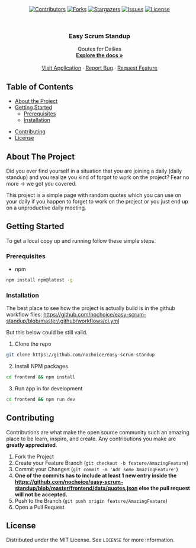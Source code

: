 <p align="center">
  <a href="https://github.com/nochoice/easy-scrum-standup/graphs/contributors"><img src="https://img.shields.io/github/contributors/nochoice/easy-scrum-standup.svg?style=flat-square" alt="Contributors"></a>
  <a href="https://github.com/nochoice/easy-scrum-standup/network/members"><img src="https://img.shields.io/github/forks/nochoice/easy-scrum-standup.svg?style=flat-square" alt="Forks"></a>
  <a href="https://github.com/nochoice/easy-scrum-standup/stargazers"><img src="https://img.shields.io/github/stars/nochoice/easy-scrum-standup.svg?style=flat-square" alt="Stargazers"></a>
  <a href="https://github.com/nochoice/easy-scrum-standup/issues"><img src="https://img.shields.io/github/issues/nochoice/easy-scrum-standup.svg?style=flat-square" alt="Issues"></a>
  <a href="https://github.com/nochoice/easy-scrum-standup/blob/master/LICENSE.txt"><img src="https://img.shields.io/github/license/nochoice/easy-scrum-standup.svg?style=flat-square" alt="License"></a>
</p>


<!-- PROJECT LOGO -->
<br />
<p align="center">
  <!-- <a href="https://github.com/nochoice/easy-scrum-standup">
    <img src="images/logo.png" alt="Logo" width="80" height="80">
  </a> -->

  <h3 align="center">Easy Scrum Standup</h3>

  <p align="center">
    Qoutes for Dailies
    <br />
    <a href="https://github.com/nochoice/easy-scrum-standup"><strong>Explore the docs »</strong></a>
    <br />
    <br />
    <a href="https://stand-up-quotes.web.app/" target="_blank">Visit Application</a>
    ·
    <a href="https://github.com/nochoice/easy-scrum-standup/issues">Report Bug</a>
    ·
    <a href="https://github.com/nochoice/easy-scrum-standup/issues">Request Feature</a>
  </p>
</p>



<!-- TABLE OF CONTENTS -->
## Table of Contents

* [About the Project](#about-the-project)
  <!-- * [Built With](#built-with) -->
* [Getting Started](#getting-started)
  * [Prerequisites](#prerequisites)
  * [Installation](#installation)
<!-- * [Usage](#usage) -->
<!-- * [Roadmap](#roadmap) -->
* [Contributing](#contributing)
* [License](#license)
<!-- * [Contact](#contact) -->
<!-- * [Acknowledgements](#acknowledgements) -->



<!-- ABOUT THE PROJECT -->
## About The Project

Did you ever find yourself in a situation that you are joining a daily (daily standup) and you realize you kind of forgot to work on the project?
Fear no more -> we got you covered.

This project is a simple page with random quotes which you can use on your daily if you happen to forget to work on the project or you just end up on a unproductive daily meeting.

<!-- GETTING STARTED -->
## Getting Started

To get a local copy up and running follow these simple steps.

### Prerequisites

* npm
```sh
npm install npm@latest -g
```

### Installation

The best place to see how the project is actually build is in the github workflow files: https://github.com/nochoice/easy-scrum-standup/blob/master/.github/workflows/ci.yml

But this below could be still vaild.

1. Clone the repo
```sh
git clone https://github.com/nochoice/easy-scrum-standup
```
2. Install NPM packages
```sh
cd frontend && npm install
```

3. Run app in for development
```sh
cd frontend && npm run dev
```
<!-- CONTRIBUTING -->
## Contributing

Contributions are what make the open source community such an amazing place to be learn, inspire, and create. Any contributions you make are **greatly appreciated**.

1. Fork the Project
2. Create your Feature Branch (`git checkout -b feature/AmazingFeature`)
3. Commit your Changes (`git commit -m 'Add some AmazingFeature'`)
4. <b>One of the commits has to include at least 1 new entry inside the https://github.com/nochoice/easy-scrum-standup/blob/master/frontend/data/quotes.json else the pull request will not be accepted.  </b>
5. Push to the Branch (`git push origin feature/AmazingFeature`)
6. Open a Pull Request

<!-- LICENSE -->
## License

Distributed under the MIT License. See `LICENSE` for more information.

<!-- ACKNOWLEDGEMENTS -->
<!-- ## Acknowledgements

* []()
* []()
* []() -->

<!-- MARKDOWN LINKS & IMAGES -->
<!-- https://www.markdownguide.org/basic-syntax/#reference-style-links -->
[contributors-shield]: https://img.shields.io/github/contributors/nochoice/easy-scrum-standup.svg?style=flat-square
[contributors-url]: https://github.com/nochoice/easy-scrum-standup/graphs/contributors
[forks-shield]: https://img.shields.io/github/forks/nochoice/easy-scrum-standup.svg?style=flat-square
[forks-url]: https://github.com/nochoice/easy-scrum-standup/network/members
[stars-shield]: https://img.shields.io/github/stars/nochoice/easy-scrum-standup.svg?style=flat-square
[stars-url]:https://github.com/nochoice/easy-scrum-standup/stargazers
[issues-shield]: https://img.shields.io/github/issues/nochoice/easy-scrum-standup.svg?style=flat-square
[issues-url]: https://github.com/nochoice/easy-scrum-standup/issues
[license-shield]: https://img.shields.io/github/license/nochoice/easy-scrum-standup.svg?style=flat-square
[license-url]: https://github.com/nochoice/easy-scrum-standup/blob/master/LICENSE.txt
[linkedin-shield]: https://img.shields.io/badge/-LinkedIn-black.svg?style=flat-square&logo=linkedin&colorB=555

